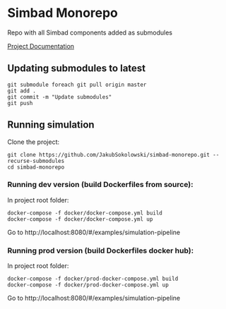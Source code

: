 # Simbad Monorepo

Repo with all Simbad components added as submodules

[Project Documentation](https://simbad-docs.readthedocs.io)

## Updating submodules to latest
```
git submodule foreach git pull origin master
git add .
git commit -m "Update submodules"
git push
```

## Running simulation
Clone the project:
```
git clone https://github.com/JakubSokolowski/simbad-monorepo.git --recurse-submodules 
cd simbad-monorepo
```
### Running dev version (build Dockerfiles from source): 
In project root folder:
```
docker-compose -f docker/docker-compose.yml build
docker-compose -f docker/docker-compose.yml up
```
Go to http://localhost:8080/#/examples/simulation-pipeline
### Running prod version (build Dockerfiles docker hub): 
In project root folder:
```
docker-compose -f docker/prod-docker-compose.yml build
docker-compose -f docker/prod-docker-compose.yml up
```
Go to http://localhost:8080/#/examples/simulation-pipeline
